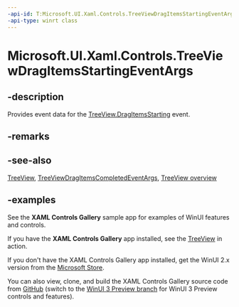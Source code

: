 ```yaml
---
-api-id: T:Microsoft.UI.Xaml.Controls.TreeViewDragItemsStartingEventArgs
-api-type: winrt class
---
```

<!-- Class syntax.
public class TreeViewDragItemsStartingEventArgs 
-->

# Microsoft.UI.Xaml.Controls.TreeViewDragItemsStartingEventArgs

## -description

Provides event data for the [TreeView.DragItemsStarting](treeview_dragitemsstarting.md) event.

## -remarks

## -see-also

[TreeView](treeview.md), [TreeViewDragItemsCompletedEventArgs](treeviewdragitemscompletedeventargs.md), [TreeView overview](/windows/apps/design/controls/tree-view)

## -examples

See the **XAML Controls Gallery** sample app for examples of WinUI features and controls.

If you have the **XAML Controls Gallery** app installed, see the [TreeView](xamlcontrolsgallery:/item/TreeView) in action.

If you don't have the XAML Controls Gallery app installed, get the WinUI 2.x version from the [Microsoft Store](https://www.microsoft.com/p/xaml-controls-gallery/9msvh128x2zt).

You can also view, clone, and build the XAML Controls Gallery source code from [GitHub](https://github.com/Microsoft/Xaml-Controls-Gallery) (switch to the [WinUI 3 Preview branch](https://github.com/microsoft/Xaml-Controls-Gallery/tree/winui3preview) for WinUI 3 Preview controls and features).
